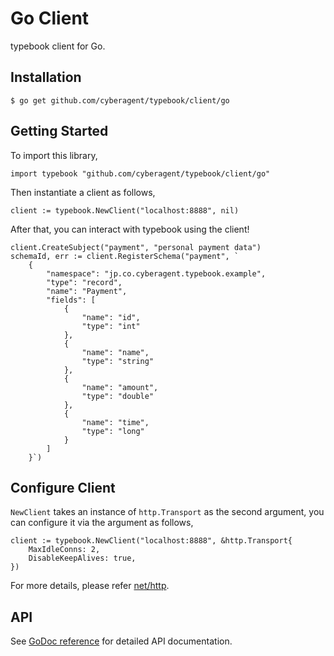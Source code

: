 
# Go Client

typebook client for Go.

## Installation
```
$ go get github.com/cyberagent/typebook/client/go
```

## Getting Started

To import this library, 
```
import typebook "github.com/cyberagent/typebook/client/go"
```

Then instantiate a client as follows,
```
client := typebook.NewClient("localhost:8888", nil)
```

After that, you can interact with typebook using the client!
```
client.CreateSubject("payment", "personal payment data")
schemaId, err := client.RegisterSchema("payment", `
    {
        "namespace": "jp.co.cyberagent.typebook.example",
        "type": "record",
        "name": "Payment",
        "fields": [
            {
                "name": "id",
                "type": "int"
            },
            {
                "name": "name",
                "type": "string"
            },
            {
                "name": "amount",
                "type": "double"
            },
            {
                "name": "time",
                "type": "long"
            }
        ]
    }`)
```


## Configure Client
`NewClient` takes an instance of `http.Transport` as the second argument, 
you can configure it via the argument as follows,
```
client := typebook.NewClient("localhost:8888", &http.Transport{
    MaxIdleConns: 2,
    DisableKeepAlives: true,
})
```
For more details, please refer [net/http](https://golang.org/pkg/net/http/#Transport).

## API
See [GoDoc reference]() for detailed API documentation.
